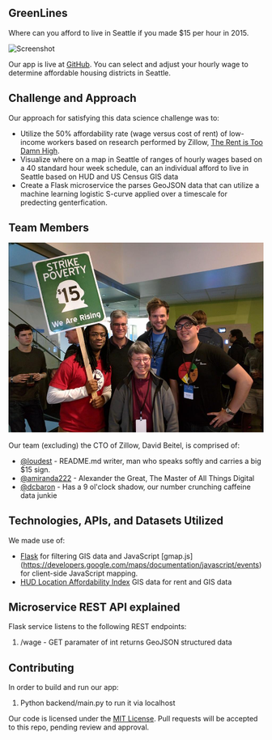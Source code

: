 ## GreenLines

Where can you afford to live in Seattle if you made $15 per hour in 2015.

![Screenshot](imgs/screenshot.png)

Our app is live at [GitHub](http://openseattle.org/greenlines/). You can select and adjust your hourly wage to determine affordable housing districts in Seattle.

## Challenge and Approach

Our approach for satisfying this data science challenge was to:

- Utilize the 50% affordability rate (wage versus cost of rent) of low-income workers based on research performed by Zillow, [The Rent is Too Damn High](http://www.zillow.com/research/rent-affordability-2013q4-6681/). 
- Visualize where on a map in Seattle of ranges of hourly wages based on a 40 standard hour week schedule, can an individual afford to live in Seattle based on HUD and US Census GIS data
- Create a Flask microservice the parses GeoJSON data that can utilize a machine learning logistic S-curve applied over a timescale for predecting genterfication.

## Team Members

![Team](imgs/team.jpg)

Our team (excluding) the CTO of Zillow, David Beitel, is comprised of:

- [@loudest](https://github.com/loudest) - README.md writer, man who speaks softly and carries a big $15 sign. 
- [@amiranda222](https://github.com/amiranda222) - Alexander the Great, The Master of All Things Digital
- [@dcbaron](http://github.com/dcbaron) - Has a 9 ol'clock shadow, our number crunching caffeine data junkie

## Technologies, APIs, and Datasets Utilized

We made use of:
- [Flask](http://flask.pocoo.org/) for filtering GIS data and JavaScript [gmap.js] (https://developers.google.com/maps/documentation/javascript/events) for client-side JavaScript mapping.
- [HUD Location Affordability Index](http://zillowhack.hud.opendata.arcgis.com/datasets/27b53ea69f98474eb002ac3b9c6b51eb_0) GIS data for rent and GIS data

## Microservice REST API explained
Flask service listens to the following REST endpoints:
1. /wage - GET paramater of int returns GeoJSON structured data

## Contributing
In order to build and run our app:
1. Python backend/main.py to run it via localhost

Our code is licensed under the [MIT License](LICENSE.md). Pull requests will be accepted to this repo, pending review and approval.
